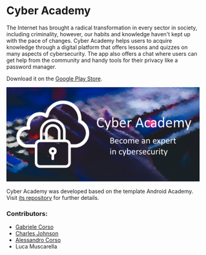 # Cyber Academy

The Internet has brought a radical transformation in every sector in society, including criminality, however, our habits and knowledge haven't kept up with the pace of changes. Cyber Academy helps users to acquire knowledge through a digital platform that offers lessons and quizzes on many aspects of cybersecurity. The app also offers a chat where users can get help from the community and handy tools for their privacy like a password manager.

Download it on the [Google Play Store](https://play.google.com/store/apps/details?id=com.gcorso.cyberacademy).

<p align="center">
  <img width="700"  src="images/wallpaper.png">
</p>

Cyber Academy was developed based on the template Android Academy. Visit [its repository](https://github.com/gcorso/android_academy) for further details.

### Contributors:

* [Gabriele Corso](https://github.com/gcorso)
* [Charles Johnson](https://github.com/cehjohnson)
* [Alessandro Corso](https://github.com/AleCorso)
* Luca Muscarella
